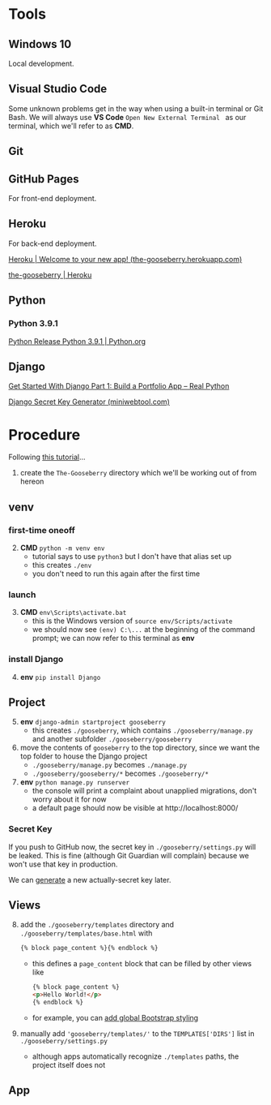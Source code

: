 # Tools

## Windows 10

Local development.

## Visual Studio Code

Some unknown problems get in the way when using a built-in terminal or Git Bash. We will always use **VS Code** `Open New External Terminal ` as our terminal, which we'll refer to as **CMD**.

## Git

## GitHub Pages

For front-end deployment.

## Heroku

For back-end deployment.

[Heroku | Welcome to your new app! (the-gooseberry.herokuapp.com)](https://the-gooseberry.herokuapp.com/)

[the-gooseberry | Heroku](https://dashboard.heroku.com/apps/the-gooseberry)

## Python

### Python 3.9.1

[Python Release Python 3.9.1 | Python.org](https://www.python.org/downloads/release/python-391/)

## Django

[Get Started With Django Part 1: Build a Portfolio App – Real Python](https://realpython.com/get-started-with-django-1/)

[Django Secret Key Generator (miniwebtool.com)](https://miniwebtool.com/django-secret-key-generator/)

# Procedure

Following [this tutorial](https://realpython.com/get-started-with-django-1/)...

1. create the `The-Gooseberry` directory which we'll be working out of from hereon

## venv

### first-time oneoff

2. **CMD** `python -m venv env`
   * tutorial says to use `python3` but I don't have that alias set up
   * this creates `./env`
   * you don't need to run this again after the first time

### launch

3. **CMD** `env\Scripts\activate.bat`
   * this is the Windows version of `source env/Scripts/activate`
   * we should now see `(env) C:\...` at the beginning of the command prompt; we can now refer to this terminal as **env**

### install Django

4. **env** `pip install Django`

## Project

5. **env** `django-admin startproject gooseberry`
   * this creates `./gooseberry`, which contains `./gooseberry/manage.py` and another subfolder `./gooseberry/gooseberry`
6. move the contents of `gooseberry` to the top directory, since we want the top folder to house the Django project
   * `./gooseberry/manage.py` becomes `./manage.py`
   * `./gooseberry/gooseberry/*` becomes `./gooseberry/*`
7. **env** `python manage.py runserver`
   * the console will print a complaint about unapplied migrations, don't worry about it for now
   * a default page should now be visible at http://localhost:8000/

### Secret Key

If you push to GitHub now, the secret key in `./gooseberry/settings.py` will be leaked. This is fine (although Git Guardian will complain) because we won't use that key in production.

We can [generate](https://miniwebtool.com/django-secret-key-generator/) a new actually-secret key later.

## Views

8. add the `./gooseberry/templates` directory and `./gooseberry/templates/base.html` with

   ```html
   {% block page_content %}{% endblock %}
   ```

   * this defines a `page_content` block that can be filled by other views like

     ```html
     {% block page_content %}
     <p>Hello World!</p>
     {% endblock %}
     ```

   * for example, you can [add global Bootstrap styling](https://github.com/realpython/materials/blob/1ea78b8bb71e685c476d6fd98e829b6ad0a42123/rp-portfolio/personal_portfolio/templates/base.html)

9. manually add `'gooseberry/templates/'` to the `TEMPLATES['DIRS']` list in `./gooseberry/settings.py`
   * although apps automatically recognize `./templates` paths, the project itself does not

## App
